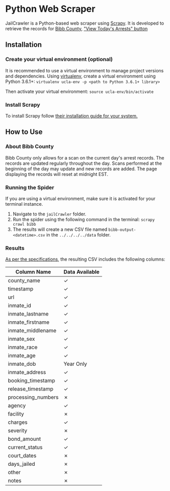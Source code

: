 # Python Web Scraper
JailCrawler is a Python-based web scraper using [Scrapy](https://scrapy.org/).
It is developed to retrieve the records for [Bibb County](http://www.co.bibb.ga.us/BSOInmatesOnline/BSOSearchPage.asp),
["View Today's Arrests" button](http://www.co.bibb.ga.us/BSOInmatesOnline/CurrentDayMaster.asp)

## Installation
### Create your virtual environment (optional)
It is recommended to use a virtual environment to manage project versions and dependencies.
Using [virtualenv](https://virtualenv.pypa.io/en/stable/installation/), create a virtual environment using Python 3.6.1+:
`virtualenv ucla-env -p <path to Python 3.6.1+ library>`

Then activate your virtual environment:
`source ucla-env/bin/activate`

### Install Scrapy
To install Scrapy follow [their installation guide for your system.](https://doc.scrapy.org/en/latest/intro/install.html)


## How to Use
### About Bibb County
Bibb County only allows for a scan on the current day's arrest records. The records are updated regularly throughout the day. Scans performed at the beginning of the day may update and new records are added. The page displaying the records will reset at midnight EST.

### Running the Spider
If you are using a virtual environment, make sure it is activated for your terminal instance.
1. Navigate to the `jailCrawler` folder.
2. Run the spider using the following command in the terminal: `scrapy crawl bibb`
3. The results will create a new CSV file named `bibb-output-<datetime>.csv` in the `../../../../data` folder.

### Results
[As per the specifications](https://github.com/lahoffm/aclu-bail-reform/blob/master/CONTRIBUTING.md#csv-columns-in-order), the resulting CSV includes the following columns:

| Column Name       | Data Available
|-------------------|---------------|
| county_name       | ✓ |
| timestamp         | ✓ |
| url               | ✓ |
| inmate_id         | ✓ |
| inmate_lastname   | ✓ |
| inmate_firstname  | ✓ |
| inmate_middlename | ✓ |
| inmate_sex        | ✓ |
| inmate_race       | ✓ |
| inmate_age        | ✓ |
| inmate_dob        | Year Only |
| inmate_address    | ✓ |
| booking_timestamp | ✓ |
| release_timestamp | ✓ |
| processing_numbers| ✗ |
| agency            | ✓ |
| facility          | ✗ |
| charges           | ✓ |
| severity          | ✗ |
| bond_amount       | ✓ |
| current_status    | ✓ |
| court_dates       | ✗ |
| days_jailed       | ✗ |
| other             | ✗ |
| notes				| ✗ |

